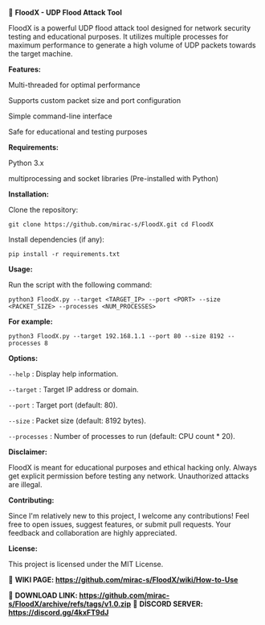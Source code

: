📄 **FloodX - UDP Flood Attack Tool**

FloodX is a powerful UDP flood attack tool designed for network security testing and educational purposes. It utilizes multiple processes for maximum performance to generate a high volume of UDP packets towards the target machine.

**Features:**

Multi-threaded for optimal performance

Supports custom packet size and port configuration

Simple command-line interface

Safe for educational and testing purposes


**Requirements:**

Python 3.x

multiprocessing and socket libraries (Pre-installed with Python)


**Installation:**

Clone the repository:

`git clone https://github.com/mirac-s/FloodX.git
cd FloodX`

Install dependencies (if any):

`pip install -r requirements.txt`

**Usage:**

Run the script with the following command:

`python3 FloodX.py --target <TARGET_IP> --port <PORT> --size <PACKET_SIZE> --processes <NUM_PROCESSES>`

**For example:**

`python3 FloodX.py --target 192.168.1.1 --port 80 --size 8192 --processes 8`

**Options:**

`--help` : Display help information.

`--target` : Target IP address or domain.

`--port` : Target port (default: 80).

`--size` : Packet size (default: 8192 bytes).

`--processes` : Number of processes to run (default: CPU count * 20).


**Disclaimer:**

FloodX is meant for educational purposes and ethical hacking only. Always get explicit permission before testing any network. Unauthorized attacks are illegal.

**Contributing:**

Since I'm relatively new to this project, I welcome any contributions! Feel free to open issues, suggest features, or submit pull requests. Your feedback and collaboration are highly appreciated.

**License:**

This project is licensed under the MIT License.

📒 **WIKI PAGE:
https://github.com/mirac-s/FloodX/wiki/How-to-Use**

📂 **DOWNLOAD LINK:
https://github.com/mirac-s/FloodX/archive/refs/tags/v1.0.zip**
💬 **DİSCORD SERVER:
https://discord.gg/4kxFT9dJ**
